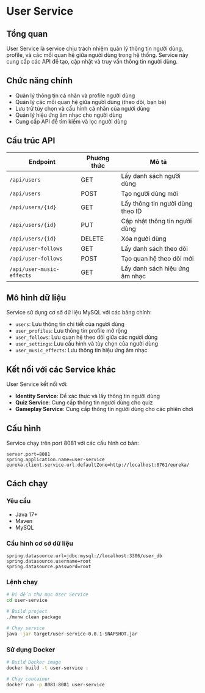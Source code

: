 # User Service

## Tổng quan

User Service là service chịu trách nhiệm quản lý thông tin người dùng, profile, và các mối quan hệ giữa người dùng trong hệ thống. Service này cung cấp các API để tạo, cập nhật và truy vấn thông tin người dùng.

## Chức năng chính

- Quản lý thông tin cá nhân và profile người dùng
- Quản lý các mối quan hệ giữa người dùng (theo dõi, bạn bè)
- Lưu trữ tùy chọn và cấu hình cá nhân của người dùng
- Quản lý hiệu ứng âm nhạc cho người dùng
- Cung cấp API để tìm kiếm và lọc người dùng

## Cấu trúc API

| Endpoint | Phương thức | Mô tả |
|----------|------------|-------|
| `/api/users` | GET | Lấy danh sách người dùng |
| `/api/users` | POST | Tạo người dùng mới |
| `/api/users/{id}` | GET | Lấy thông tin người dùng theo ID |
| `/api/users/{id}` | PUT | Cập nhật thông tin người dùng |
| `/api/users/{id}` | DELETE | Xóa người dùng |
| `/api/user-follows` | GET | Lấy danh sách theo dõi |
| `/api/user-follows` | POST | Tạo quan hệ theo dõi mới |
| `/api/user-music-effects` | GET | Lấy danh sách hiệu ứng âm nhạc |

## Mô hình dữ liệu

Service sử dụng cơ sở dữ liệu MySQL với các bảng chính:

- `users`: Lưu thông tin chi tiết của người dùng
- `user_profiles`: Lưu thông tin profile mở rộng
- `user_follows`: Lưu quan hệ theo dõi giữa các người dùng
- `user_settings`: Lưu cấu hình và tùy chọn của người dùng
- `user_music_effects`: Lưu thông tin hiệu ứng âm nhạc

## Kết nối với các Service khác

User Service kết nối với:

- **Identity Service**: Để xác thực và lấy thông tin người dùng
- **Quiz Service**: Cung cấp thông tin người dùng cho quiz
- **Gameplay Service**: Cung cấp thông tin người dùng cho các phiên chơi

## Cấu hình

Service chạy trên port 8081 với các cấu hình cơ bản:

```properties
server.port=8081
spring.application.name=user-service
eureka.client.service-url.defaultZone=http://localhost:8761/eureka/
```

## Cách chạy

### Yêu cầu

- Java 17+
- Maven
- MySQL

### Cấu hình cơ sở dữ liệu

```properties
spring.datasource.url=jdbc:mysql://localhost:3306/user_db
spring.datasource.username=root
spring.datasource.password=root
```

### Lệnh chạy

```bash
# Đi đến thư mục User Service
cd user-service

# Build project
./mvnw clean package

# Chạy service
java -jar target/user-service-0.0.1-SNAPSHOT.jar
```

### Sử dụng Docker

```bash
# Build Docker image
docker build -t user-service .

# Chạy container
docker run -p 8081:8081 user-service
```
